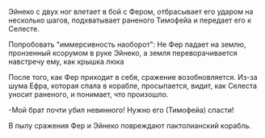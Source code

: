 
Эйнеко с двух ног влетает в бой с Фером, отбрасывает его ударом на несколько шагов, подхватывает раненого Тимофейа и передает его к Селесте. 

Попробовать "иммерсивность наоборот": Не Фер падает на землю, пронзенный ксорумом в руке Эйнеко, а земля переворачивается навстречу ему, как крышка люка

После того, как Фер приходит в себя, сражение возобновляется. Из-за шума Ефра, которая спала в корабле, просыпается, видит, как Селеста уносит раненого, и понимает, что произошло. 

-Мой брат почти убил невинного! Нужно его (Тимофейа) спасти!

В пылу сражения Фер и Эйнеко повреждают пактолианский корабль.



